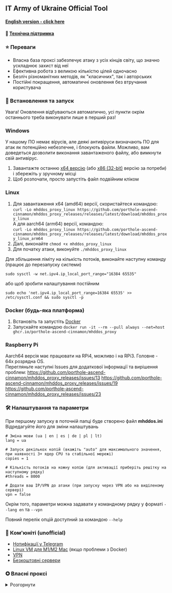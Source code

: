 ## IT Army of Ukraine Official Tool

#### [English version - click here](/README-EN.md)
#### 💁 [Технічна підтримка](https://t.me/+H6PnjkydZX0xNDky)
### ⭐ Переваги

- Власна база проксі забезпечує атаку з усіх кінців світу, що значно ускладнює захист від неї
- Ефективна робота з великою кількістю цілей одночасно
- Безліч різноманітних методів, як "класичних", так і авторських
- Постійні покращення, автоматичні оновлення без втручання користувача

### 💽 Встановлення та запуск

Увага! Оновлення відбуваються автоматично, усі пункти окрім останнього треба виконувати лише в перший раз!

### Windows

У нашому ПО немає вірусів, але деякі антивіруси визначають ПО для атак як потенційно небезпечне, і блокують файли.
Можливо, вам доведеться дозволити виконання завантаженого файлу, або вимкнути свій антивірус.

1. Завантажте останню [x64 версію](https://github.com/porthole-ascend-cinnamon/mhddos_proxy_releases/releases/latest/download/mhddos_proxy_win.exe)
   (або [x86 (32-bit)](https://github.com/porthole-ascend-cinnamon/mhddos_proxy_releases/releases/latest/download/mhddos_proxy_win_x86.exe) версію за потреби)
   і збережіть у зручному місці
2. Щоб розпочати, просто запустіть файл подвійним кліком

### Linux

1. Для завантаження x64 (amd64) версії, скористайтеся командою:  
`curl -Lo mhddos_proxy_linux https://github.com/porthole-ascend-cinnamon/mhddos_proxy_releases/releases/latest/download/mhddos_proxy_linux`  
А для aarch64 (arm64) версії, командою:  
`curl -Lo mhddos_proxy_linux https://github.com/porthole-ascend-cinnamon/mhddos_proxy_releases/releases/latest/download/mhddos_proxy_linux_arm64`
3. Далі, виконайте `chmod +x mhddos_proxy_linux`
4. Для початку атаки, виконуйте `./mhddos_proxy_linux`

Для збільшення ліміту на кількість потоків, виконайте наступну команду (працює до перезапуску системи)
```
sudo sysctl -w net.ipv4.ip_local_port_range="16384 65535"
```
або щоб зробити налаштування постійним
```
sudo echo 'net.ipv4.ip_local_port_range=16384 65535' >> /etc/sysctl.conf && sudo sysctl -p
```

### Docker (будь-яка платформа)

1. Встановіть та запустіть [Docker](https://docs.docker.com/desktop/#download-and-install)
2. Запускайте командою `docker run -it --rm --pull always --net=host ghcr.io/porthole-ascend-cinnamon/mhddos_proxy`

### Raspberry Pi
Aarch64 версія має працювати на RPi4, можливо і на RPi3. Головне - 64x розрядна OS.  
Перегляньте наступні Issues для додаткової інформації та вирішення проблем: 
https://github.com/porthole-ascend-cinnamon/mhddos_proxy_releases/issues/13 
https://github.com/porthole-ascend-cinnamon/mhddos_proxy_releases/issues/19
https://github.com/porthole-ascend-cinnamon/mhddos_proxy_releases/issues/23

### 🛠 Налаштування та параметри

При першому запуску в поточній папці буде створено файл **mhddos.ini**  
Відредагуйте його для зміни налаштувань

    # Зміна мови (ua | en | es | de | pl | lt)
    lang = ua

    # Запуск декількох копій (вкажіть "auto" для максимального значення, при наявності 3+ ядер CPU та стабільної мережі)
    copies = 1

    # Кількість потоків на кожну копію (для активації приберіть решітку на наступному рядку)
    #threads = 8000

    # Додати ваш IP/VPN до атаки (при запуску через VPN або на виділеному сервері)
    vpn = false

Окрім того, параметри можна задавати у командному рядку у форматі `--lang en` та `--vpn`

Повний перелік опцій доступний за командою `--help`

### 👫 Ком'юніті (unofficial)

- [Нотифікації у Telegram](https://github.com/sadviq99/mhddos_proxy-setup)
- [Linux VM для M1/M2 Mac](https://gist.github.com/prikid/0cd17e45800f3d4faea6a2be58e8979f) (якщо проблеми з Docker)
- [VPN](https://auto-ddos.notion.site/VPN-5e45e0aadccc449e83fea45d56385b54)
- [Безкоштовні сервери](https://auto-ddos.notion.site/dd91326ed30140208383ffedd0f13e5c)

### ✪ Власні проксі
<details>
<summary>Розгорнути</summary>

Для того, щоб вказати власні проксі використовуйте опцію `proxy`

    proxy = [socks4://114.231.123.38:3065, socks5://114.231.123.38:1080]

Якщо перелік проксі занадто великий, скористайтеся опцією передачі через локальний чи віддалений файл `proxies`,
кожен проксі з нового рядка

    proxies = proxies.txt | https://pastebin.com/raw/UkFWzLOt

Звичайно, ці опції доступні і з командного рядка

    --proxy socks4://114.231.123.38:3065 socks5://114.231.123.38:1080
    --proxies proxies.txt | https://pastebin.com/raw/UkFWzLOt

#### Підтримувані формати:

    114.231.123.38:3065
    114.231.123.38:3065:username:password
    username:password@114.231.123.38:3065
    socks4://114.231.123.38:3065
    socks5://114.231.123.38:3065:username:password
    http://username:password@114.231.123.38:3065

якщо протокол (`socks4`|`socks5`) не вказано, то буде обрано `http`
</details>
